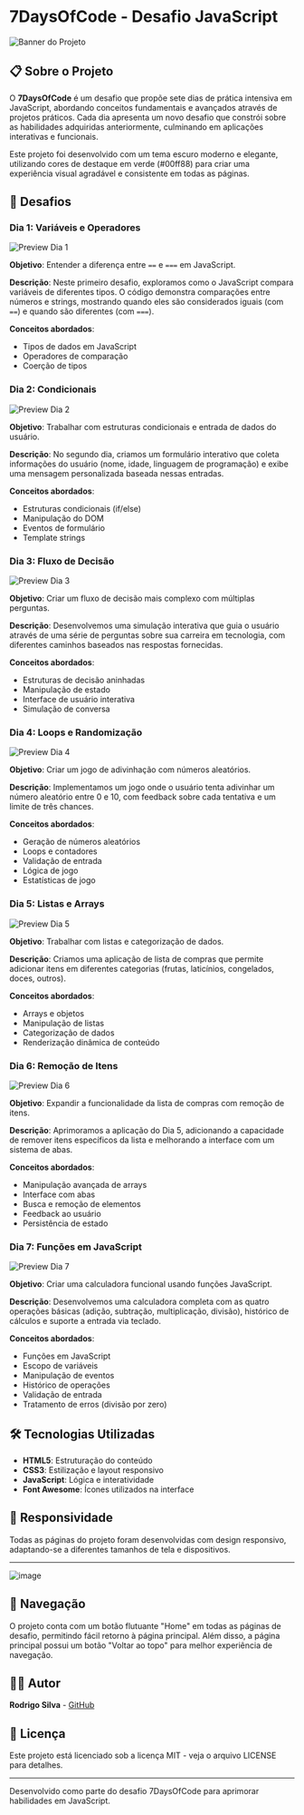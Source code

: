 # 7DaysOfCode - Desafio JavaScript

![Banner do Projeto](https://github.com/rsprogrammerbr/7DaysOfCode/raw/main/assets/banner.png)

## 📋 Sobre o Projeto

O **7DaysOfCode** é um desafio que propõe sete dias de prática intensiva em JavaScript, abordando conceitos fundamentais e avançados através de projetos práticos. Cada dia apresenta um novo desafio que constrói sobre as habilidades adquiridas anteriormente, culminando em aplicações interativas e funcionais.

Este projeto foi desenvolvido com um tema escuro moderno e elegante, utilizando cores de destaque em verde (#00ff88) para criar uma experiência visual agradável e consistente em todas as páginas.

## 🚀 Desafios

### Dia 1: Variáveis e Operadores

![Preview Dia 1](https://github.com/rsprogrammerbr/7DaysOfCode/blob/main/assests/preview1.jpg)

**Objetivo**: Entender a diferença entre `==` e `===` em JavaScript.

**Descrição**: Neste primeiro desafio, exploramos como o JavaScript compara variáveis de diferentes tipos. O código demonstra comparações entre números e strings, mostrando quando eles são considerados iguais (com `==`) e quando são diferentes (com `===`).

**Conceitos abordados**:
- Tipos de dados em JavaScript
- Operadores de comparação
- Coerção de tipos

### Dia 2: Condicionais

![Preview Dia 2](https://github.com/rsprogrammerbr/7DaysOfCode/blob/main/assests/preview2.jpg)

**Objetivo**: Trabalhar com estruturas condicionais e entrada de dados do usuário.

**Descrição**: No segundo dia, criamos um formulário interativo que coleta informações do usuário (nome, idade, linguagem de programação) e exibe uma mensagem personalizada baseada nessas entradas.

**Conceitos abordados**:
- Estruturas condicionais (if/else)
- Manipulação do DOM
- Eventos de formulário
- Template strings

### Dia 3: Fluxo de Decisão

![Preview Dia 3](https://github.com/rsprogrammerbr/7DaysOfCode/blob/main/assests/preview3.jpg)

**Objetivo**: Criar um fluxo de decisão mais complexo com múltiplas perguntas.

**Descrição**: Desenvolvemos uma simulação interativa que guia o usuário através de uma série de perguntas sobre sua carreira em tecnologia, com diferentes caminhos baseados nas respostas fornecidas.

**Conceitos abordados**:
- Estruturas de decisão aninhadas
- Manipulação de estado
- Interface de usuário interativa
- Simulação de conversa

### Dia 4: Loops e Randomização

![Preview Dia 4](https://github.com/rsprogrammerbr/7DaysOfCode/blob/main/assests/preview4.jpg)

**Objetivo**: Criar um jogo de adivinhação com números aleatórios.

**Descrição**: Implementamos um jogo onde o usuário tenta adivinhar um número aleatório entre 0 e 10, com feedback sobre cada tentativa e um limite de três chances.

**Conceitos abordados**:
- Geração de números aleatórios
- Loops e contadores
- Validação de entrada
- Lógica de jogo
- Estatísticas de jogo

### Dia 5: Listas e Arrays

![Preview Dia 5](https://github.com/rsprogrammerbr/7DaysOfCode/blob/main/assests/preview5.jpg)

**Objetivo**: Trabalhar com listas e categorização de dados.

**Descrição**: Criamos uma aplicação de lista de compras que permite adicionar itens em diferentes categorias (frutas, laticínios, congelados, doces, outros).

**Conceitos abordados**:
- Arrays e objetos
- Manipulação de listas
- Categorização de dados
- Renderização dinâmica de conteúdo

### Dia 6: Remoção de Itens

![Preview Dia 6](https://github.com/rsprogrammerbr/7DaysOfCode/blob/main/assests/preview6.jpg)

**Objetivo**: Expandir a funcionalidade da lista de compras com remoção de itens.

**Descrição**: Aprimoramos a aplicação do Dia 5, adicionando a capacidade de remover itens específicos da lista e melhorando a interface com um sistema de abas.

**Conceitos abordados**:
- Manipulação avançada de arrays
- Interface com abas
- Busca e remoção de elementos
- Feedback ao usuário
- Persistência de estado

### Dia 7: Funções em JavaScript

![Preview Dia 7](https://github.com/rsprogrammerbr/7DaysOfCode/blob/main/assests/preview7.jpg)

**Objetivo**: Criar uma calculadora funcional usando funções JavaScript.

**Descrição**: Desenvolvemos uma calculadora completa com as quatro operações básicas (adição, subtração, multiplicação, divisão), histórico de cálculos e suporte a entrada via teclado.

**Conceitos abordados**:
- Funções em JavaScript
- Escopo de variáveis
- Manipulação de eventos
- Histórico de operações
- Validação de entrada
- Tratamento de erros (divisão por zero)

## 🛠️ Tecnologias Utilizadas

- **HTML5**: Estruturação do conteúdo
- **CSS3**: Estilização e layout responsivo
- **JavaScript**: Lógica e interatividade
- **Font Awesome**: Ícones utilizados na interface

## 📱 Responsividade

Todas as páginas do projeto foram desenvolvidas com design responsivo, adaptando-se a diferentes tamanhos de tela e dispositivos.
***
![image](https://github.com/user-attachments/assets/d1188b1a-f854-4a7b-9242-d61b23526d1e)


## 🔗 Navegação

O projeto conta com um botão flutuante "Home" em todas as páginas de desafio, permitindo fácil retorno à página principal. Além disso, a página principal possui um botão "Voltar ao topo" para melhor experiência de navegação.

## 👨‍💻 Autor

**Rodrigo Silva** - [GitHub](https://github.com/rsprogrammerbr)

## 📄 Licença

Este projeto está licenciado sob a licença MIT - veja o arquivo LICENSE para detalhes.

---

Desenvolvido como parte do desafio 7DaysOfCode para aprimorar habilidades em JavaScript.

